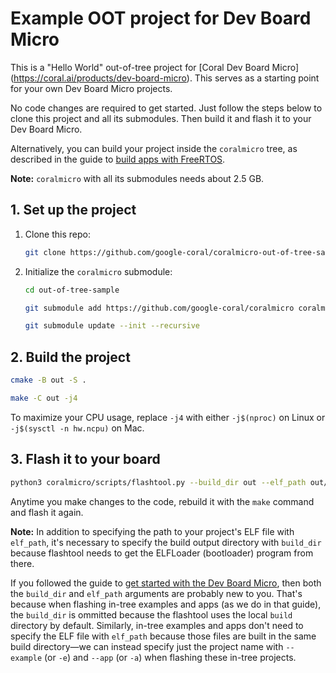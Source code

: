 # Example OOT project for Dev Board Micro

This is a "Hello World" out-of-tree project for [Coral Dev Board Micro]
(https://coral.ai/products/dev-board-micro). This serves as a starting point for your own Dev Board
Micro projects.

No code changes are required to get started. Just follow the steps below to clone this project and
all its submodules. Then build it and flash it to your Dev Board Micro.

Alternatively, you can build your project inside the `coralmicro` tree, as described in the
guide to [build apps with FreeRTOS](https://coral.ai/docs/dev-board-micro/freertos/).

**Note:** `coralmicro` with all its submodules needs about 2.5 GB.


## 1. Set up the project

1. Clone this repo:

    ```bash
    git clone https://github.com/google-coral/coralmicro-out-of-tree-sample
    ```

2. Initialize the `coralmicro` submodule:

    ```bash
    cd out-of-tree-sample

    git submodule add https://github.com/google-coral/coralmicro coralmicro

    git submodule update --init --recursive
    ```


## 2. Build the project

```bash
cmake -B out -S .

make -C out -j4
```

To maximize your CPU usage, replace `-j4` with either `-j$(nproc)` on Linux or
`-j$(sysctl -n hw.ncpu)` on Mac.


## 3. Flash it to your board

```bash
python3 coralmicro/scripts/flashtool.py --build_dir out --elf_path out/coralmicro-app
```

Anytime you make changes to the code, rebuild it with the `make` command and flash it again.

**Note:** In addition to specifying the path to your project's ELF file with `elf_path`, it's
necessary to specify the build output directory with `build_dir` because flashtool needs to get
the ELFLoader (bootloader) program from there.

If you followed the guide to [get started with the Dev Board
Micro](https://coral.ai/docs/dev-board-micro/get-started/), then both the `build_dir` and `elf_path`
arguments are probably new to you. That's because when flashing in-tree examples and apps (as we do
in that guide), the `build_dir` is ommitted because the flashtool uses the local `build` directory
by default. Similarly, in-tree examples and apps don't need to specify the ELF file with `elf_path`
because those files are built in the same build directory—we can instead specify just the project
name with `--example` (or `-e`) and `--app` (or `-a`) when flashing these in-tree projects.
